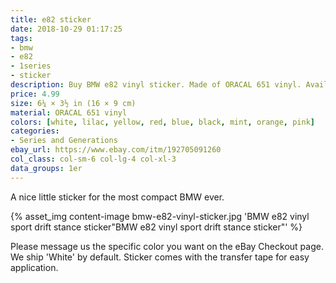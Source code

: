 ```yaml
---
title: e82 sticker
date: 2018-10-29 01:17:25
tags:
- bmw
- e82
- 1series
- sticker
description: Buy BMW e82 vinyl sticker. Made of ORACAL 651 vinyl. Available in different colors.
price: 4.99
size: 6¼ × 3½ in (16 × 9 cm)
material: ORACAL 651 vinyl
colors: [white, lilac, yellow, red, blue, black, mint, orange, pink]
categories:
- Series and Generations
ebay_url: https://www.ebay.com/itm/192705091260
col_class: col-sm-6 col-lg-4 col-xl-3
data_groups: 1er
---
```


A nice little sticker for the most compact BMW ever.

<!-- more -->
{% asset_img content-image bmw-e82-vinyl-sticker.jpg 'BMW e82 vinyl sport drift stance sticker"BMW e82 vinyl sport drift stance sticker"' %}

Please message us the specific color you want on the eBay Checkout page. We ship 'White' by default. Sticker comes with the transfer tape for easy application.
